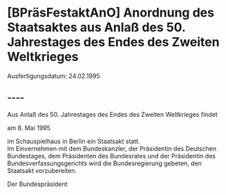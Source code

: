 # [BPräsFestaktAnO] Anordnung des Staatsaktes aus Anlaß des 50. Jahrestages des Endes des Zweiten Weltkrieges

Ausfertigungsdatum: 24.02.1995

 

## ----

Aus Anlaß des 50. Jahrestages des Endes des Zweiten Weltkrieges findet

  
  
  
  
am 8. Mai 1995

im Schauspielhaus in Berlin ein Staatsakt statt.  
Im Einvernehmen mit dem Bundeskanzler, der Präsidentin des Deutschen Bundestages, dem Präsidenten des Bundesrates und der Präsidentin des Bundesverfassungsgerichts wird die Bundesregierung gebeten, den Staatsakt vorzubereiten.

Der Bundespräsident
